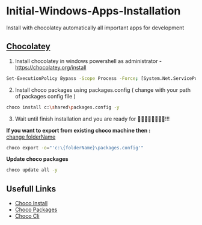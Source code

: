 # Initial-Windows-Apps-Installation
Install with chocolatey automatically all important apps for development

## [Chocolatey](https://chocolatey.org/)

1. Install chocolatey in windows powershell as administrator - https://chocolatey.org/install

```sh
Set-ExecutionPolicy Bypass -Scope Process -Force; [System.Net.ServicePointManager]::SecurityProtocol = [System.Net.ServicePointManager]::SecurityProtocol -bor 3072; iex ((New-Object System.Net.WebClient).DownloadString('https://community.chocolatey.org/install.ps1'))
```

2. Install choco packages using packages.config ( change with your path of packages config file )

```sh
choco install c:\shared\packages.config -y
```

3. Wait until finish installation and you are ready for 👨‍💻👨‍💻👨‍💻👨‍💻!!! 

**If you want to export from existing choco machine then :**
<br/>
<ins>change folderName</ins>
```sh 
choco export -o="'c:\{folderName}\packages.config'"
```

**Update choco packages**
```sh 
choco update all -y
```

## Usefull Links
* [Choco Install](https://chocolatey.org/install)
* [Choco Packages](https://community.chocolatey.org/packages)
* [Choco Cli](https://docs.chocolatey.org/en-us/choco/)

